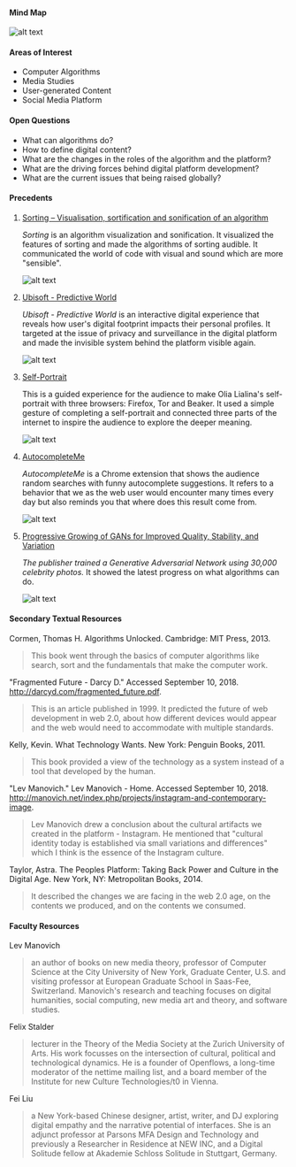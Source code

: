 #### Mind Map
![alt text](Assets/map.png)
#### Areas of Interest
* Computer Algorithms
* Media Studies
* User-generated Content
* Social Media Platform
#### Open Questions
* What can algorithms do?
* How to define digital content?
* What are the changes in the roles of the algorithm and the platform?
* What are the driving forces behind digital platform development?
* What are the current issues that being raised globally?
#### Precedents
1. [Sorting – Visualisation, sortification and sonification of an algorithm](http://www.creativeapplications.net/processing/sorting-visualisation-sortification-and-sonification-of-an-algorithm/)

    *Sorting* is an algorithm visualization and sonification. It visualized the features of sorting and made the algorithms of sorting audible. It communicated the world of code with visual and sound which are more "sensible".

    ![alt text](Assets/SORTING-01.png "Sorting")

2. [Ubisoft - Predictive World](https://www.stinkstudios.com/work/ubisoft-predictive-world)

    *Ubisoft - Predictive World* is an interactive digital experience that reveals how user's digital footprint impacts their personal profiles. It targeted at the issue of privacy and surveillance in the digital platform and made the invisible system behind the platform visible again.

    ![alt text](Assets/Insitu_1400x800_copie.jpg "Predictive World")

3. [Self-Portrait](http://olia.lialina.work/)

    This is a guided experience for the audience to make Olia Lialina's self-portrait with three browsers: Firefox, Tor and Beaker. It used a simple gesture of completing a self-portrait and connected three parts of the internet to inspire the audience to explore the deeper meaning. 

    ![alt text](Assets/self-portrait.jpg "Self Portrait")

4. [AutocompleteMe](https://chrome.google.com/webstore/detail/autocompleteme/eogcdcehlimjeoppmelejmniabchmfgl)

    *AutocompleteMe* is a Chrome extension that shows the audience random searches with funny autocomplete suggestions. It refers to a behavior that we as the web user would encounter many times every day but also reminds you that where does this result come from. 

    ![alt text](Assets/unnamed.png "AutocompleteMe")

5. [Progressive Growing of GANs for Improved Quality, Stability, and Variation](https://www.youtube.com/watch?v=G06dEcZ-QTg)

    *The publisher trained a Generative Adversarial Network using 30,000 celebrity photos.* It showed the latest progress on what algorithms can do. 

    ![alt text](Assets/screenshot.png "Faces")

#### Secondary Textual Resources
Cormen, Thomas H. Algorithms Unlocked. Cambridge: MIT Press, 2013.

>This book went through the basics of computer algorithms like search, sort and the fundamentals that make the computer work. 

"Fragmented Future - Darcy D." Accessed September 10, 2018. http://darcyd.com/fragmented_future.pdf.

>This is an article published in 1999. It predicted the future of web development in web 2.0, about how different devices would appear and the web would need to accommodate with multiple standards. 

Kelly, Kevin. What Technology Wants. New York: Penguin Books, 2011.

>This book provided a view of the technology as a system instead of a tool that developed by the human.

"Lev Manovich." Lev Manovich - Home. Accessed September 10, 2018. http://manovich.net/index.php/projects/instagram-and-contemporary-image.
    
>Lev Manovich drew a conclusion about the cultural artifacts we created in the platform - Instagram. He mentioned that "cultural identity today is established via small variations and differences" which I think is the essence of the Instagram culture.

Taylor, Astra. The Peoples Platform: Taking Back Power and Culture in the Digital Age. New York, NY: Metropolitan Books, 2014.

>It described the changes we are facing in the web 2.0 age, on the contents we produced, and on the contents we consumed.

#### Faculty Resources
Lev Manovich
> an author of books on new media theory, professor of Computer Science at the City University of New York, Graduate Center, U.S. and visiting professor at European Graduate School in Saas-Fee, Switzerland. Manovich's research and teaching focuses on digital humanities, social computing, new media art and theory, and software studies.

Felix Stalder 
> lecturer in the Theory of the Media Society at the Zurich University of Arts. His work focusses on the intersection of cultural, political and technological dynamics. He is a founder of Openflows, a long-time moderator of the nettime mailing list, and a board member of the Institute for new Culture Technologies/t0 in Vienna.

Fei Liu
> a New York-based Chinese designer, artist, writer, and DJ exploring digital empathy and the narrative potential of interfaces. She is an adjunct professor at Parsons MFA Design and Technology and previously a Researcher in Residence at NEW INC, and a Digital Solitude fellow at Akademie Schloss Solitude in Stuttgart, Germany.